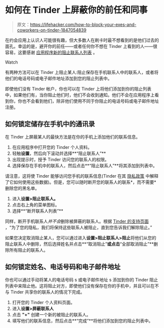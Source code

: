 # 如何在 Tinder 上屏蔽你的前任和同事

> 原文：<https://lifehacker.com/how-to-block-your-exes-and-coworkers-on-tinder-1847054839>

在约会应用上认识人可能很有趣，但大多数人在刷卡时最不想看到的是他们过去的面孔。幸运的是，避开你的前任——或者任何你不想在 Tinder 上看到的人——很容易，这要感谢 [应用程序新的阻止联系人列表](https://www.tinderpressroom.com/2021-06-04-Tinder-Gives-Members-More-Control-With-New-Feature-Allowing-You-to-Block-Your-Ex) 。

Watch

有两种方法可以在 Tinder 上阻止某人:阻止保存在手机联系人中的联系人，或者将他们的电话号码或电子邮件地址添加到您的阻止列表中。

即使他们没有 Tinder 帐户，你也可以在 Tinder 上将他们添加到你的阻止列表中，如果他们有，当你阻止他们时，他们不会收到通知。他们不会在应用程序上看到你，你也不会看到他们，除非他们使用不同于你阻止的电话号码或电子邮件地址注册。

## 如何锁定储存在手机中的通讯录

在 Tinder 上屏蔽某人的最快方法是在你的手机上添加他们的联系信息。

1.  在应用程序中打开您的 Tinder 个人资料。
2.  轻触**设置**，然后向下滚动并选择**“阻止联系人”**
3.  出现提示时，授予 Tinder 访问您的联系人的权限。
4.  选择保存在手机中的联系人，然后点击**“阻止联系人”**将其添加到列表中。

请注意，这将使 Tinder 能够访问您手机的联系信息(Tinder 在其 [隐私政策](https://policies.tinder.com/privacy/intl/en) 中解释了它如何使用这些数据)。但是，您可以随时断开您的联系人的联系*，而不需要*删除您的黑名单。

1.  进入**设置>阻止联系人。**
2.  点击右上角的菜单图标。
3.  选择**“断开联系人列表”**

同样，断开手机联系人*并不会*删除被屏蔽的联系人。根据 [Tinder 的支持页面](https://www.help.tinder.com/hc/en-us/articles/360039684672-Block-Contacts-) ，“为了您的隐私，我们将保持这些联系人被阻止，直到您告诉我们解除阻止。”

如果您决定取消阻止某人，您可以通过进入**设置>阻止联系人>阻止**将他们从您的阻止联系人中删除，然后选择姓名并点击**“取消阻止”**或点击**“全部取消阻止”**删除所有阻止的联系人。

## 如何锁定姓名、电话号码和电子邮件地址

你也可以通过手动将某人的电话号码 s 或电子邮件地址 s 添加到你的 Tinder 阻止列表中来阻止他。这将阻止对方，即使他们没有保存在你的手机中，并且可以在不与 Tinder 共享你的联系人的情况下完成。

1.  打开您的 Tinder 个人资料页面。
2.  进入**设置>屏蔽联系人**
3.  点击 **"+"** 创建一个新的被阻止的联系人。
4.  填写他们的联系信息，然后点击**“完成”**将他们添加到您的阻止列表中。
